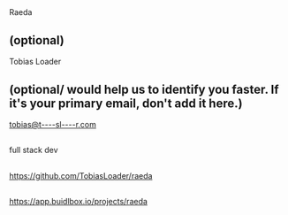 ## <PROJECT NAME>
Raeda

## <YOUR FULL NAME> (optional)
Tobias Loader

## <Used Email in Buidlbox> (optional/ would help us to identify you faster. If it's your primary email, don't add it here.)
tobias@t----sl----r.com

## <YOUR ROLE ON THE TEAM>
full stack dev
  
## <LINK TO THE PROJECT REPOSITORY>
https://github.com/TobiasLoader/raeda
  
## <LINK TO BUIDLBOX SUBMISSION>
https://app.buidlbox.io/projects/raeda
